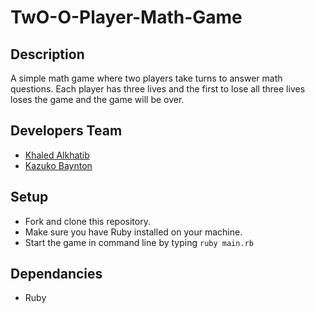 # TwO-O-Player-Math-Game

## Description
A simple math game where two players take turns to answer math questions. Each player has three lives and the first to lose all three lives loses the game and the game will be over.

## Developers Team
* [Khaled Alkhatib](https://github.com/Khaled91Alkhatib)
* [Kazuko Baynton](https://github.com/Kaz1022)

## Setup
* Fork and clone this repository.
* Make sure you have Ruby installed on your machine.
* Start the game in command line by typing `ruby main.rb`

## Dependancies
* Ruby